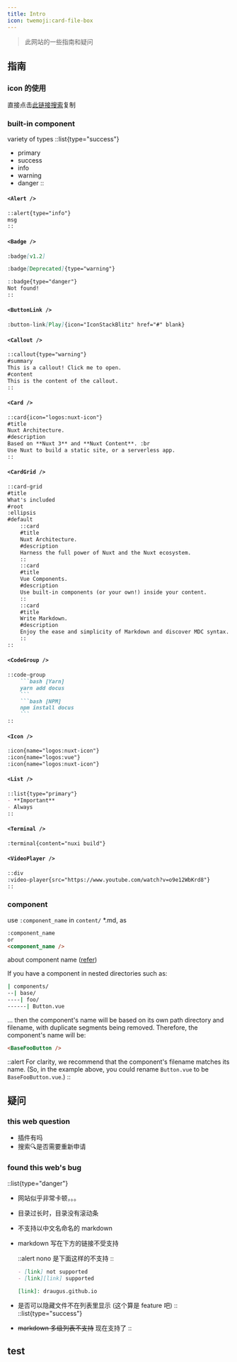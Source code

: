 ```yaml
---
title: Intro
icon: twemoji:card-file-box
---
```


> 此网站的一些指南和疑问

## 指南

### icon 的使用

直接点击[此链接](https://icones.js.org/)[搜索](https://icones.js.org/collection/all)复制

### built-in component

variety of types
::list{type="success"}

- primary
- success
- info
- warning
- danger
::

#### `<Alert />`

```md
::alert{type="info"}
msg
::
```

#### `<Badge />`

```md
:badge[v1.2]

:badge[Deprecated]{type="warning"}

::badge{type="danger"}
Not found!
::
```

#### `<ButtonLink />`

```md [Code]
:button-link[Play]{icon="IconStackBlitz" href="#" blank}
```

#### `<Callout />`

```md
::callout{type="warning"}
#summary
This is a callout! Click me to open.
#content
This is the content of the callout.
::
```

#### `<Card />`

```md [Code]
::card{icon="logos:nuxt-icon"}
#title
Nuxt Architecture.
#description
Based on **Nuxt 3** and **Nuxt Content**. :br
Use Nuxt to build a static site, or a serverless app.
::
```

#### `<CardGrid />`

```md [Code]
::card-grid
#title
What's included
#root
:ellipsis
#default
    ::card
    #title
    Nuxt Architecture.
    #description
    Harness the full power of Nuxt and the Nuxt ecosystem.
    ::
    ::card
    #title
    Vue Components.
    #description
    Use built-in components (or your own!) inside your content.
    ::
    ::card
    #title
    Write Markdown.
    #description
    Enjoy the ease and simplicity of Markdown and discover MDC syntax.
    ::
::
```

#### `<CodeGroup />`

```md [Code]
::code-group
    ```bash [Yarn]
    yarn add docus
    ```
    ```bash [NPM]
    npm install docus
    ```
::
```

#### `<Icon />`

```md [Code]
:icon{name="logos:nuxt-icon"}
:icon{name="logos:vue"}
:icon{name="logos:nuxt-icon"}
```

#### `<List />`

```md [Code]
::list{type="primary"}
- **Important**
- Always
::
```

#### `<Terminal />`

```md [Code]
:terminal{content="nuxi build"}
```

#### `<VideoPlayer />`

```md [Code]
::div
:video-player{src="https://www.youtube.com/watch?v=o9e12WbKrd8"}
::
```

### component

use `:component_name` in `content/` *.md, as

```md
:component_name
or
<component_name />
```

about component name ([refer][component name])

If you have a component in nested directories such as:

```bash
| components/
--| base/
----| foo/
------| Button.vue
```

... then the component's name will be based on its own path directory and filename, with duplicate segments being removed. Therefore, the component's name will be:

```html
<BaseFooButton />
```

::alert
For clarity, we recommend that the component's filename matches its name. (So, in the example above, you could rename `Button.vue` to be `BaseFooButton.vue`.)
::

## 疑问

### this web question

- 插件有吗
- 搜索🔍是否需要重新申请

### found this web's bug

::list{type="danger"}

- 网站似乎非常卡顿，。。
- 目录过长时，目录没有滚动条
- 不支持以中文名命名的 markdown
- markdown 写在下方的链接不受支持

    ::alert
    nono  是下面这样的不支持
    ::

    ```md
    - [link] not supported  
    - [link][link] supported

    [link]: draugus.github.io
    ```

- 是否可以隐藏文件不在列表里显示 (这个算是 feature 吧)
::
::list{type="success"}
- ~~markdown 多级列表不支持~~ 现在支持了
::

## test

[component name]: https://nuxt.com/docs/guide/directory-structure/components#component-names
